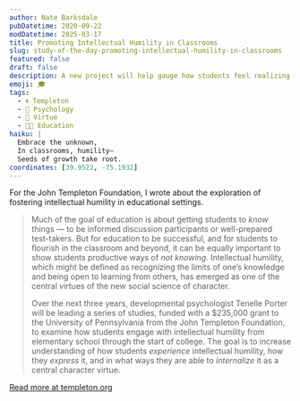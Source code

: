 ```yaml
---
author: Nate Barksdale
pubDatetime: 2020-09-22
modDatetime: 2025-03-17
title: Promoting Intellectual Humility in Classrooms
slug: study-of-the-day-promoting-intellectual-humility-in-classrooms
featured: false
draft: false
description: A new project will help gauge how students feel realizing the limits of their understanding — and ways they can positively respond
emoji: 🎓
tags:
  - 🌀 Templeton
  - 🧠 Psychology
  - 🥗 Virtue
  - 👩‍🏫 Education
haiku: |
  Embrace the unknown,  
  In classrooms, humility—  
  Seeds of growth take root.
coordinates: [39.9522, -75.1932]
---
```


For the John Templeton Foundation, I wrote about the exploration of fostering intellectual humility in educational settings.

> Much of the goal of education is about getting students to *know* things — to be informed discussion participants or well-prepared test-takers. But for education to be successful, and for students to flourish in the classroom and beyond, it can be equally important to show students productive ways of *not knowing.* Intellectual humility, which might be defined as recognizing the limits of one’s knowledge and being open to learning from others, has emerged as one of the central virtues of the new social science of character.
>
> Over the next three years, developmental psychologist Tenelle Porter will be leading a series of studies, funded with a $235,000 grant to the University of Pennsylvania from the John Templeton Foundation, to examine how students engage with intellectual humility from elementary school through the start of college. The goal is to increase understanding of how students *experience* intellectual humility, how they *express* it, and in what ways they are able to *internalize* it as a central character virtue.

[Read more at templeton.org](https://www.templeton.org/news/promoting-intellectual-humility-in-classrooms)
